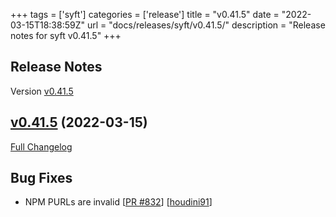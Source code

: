 +++
tags = ['syft']
categories = ['release']
title = "v0.41.5"
date = "2022-03-15T18:38:59Z"
url = "docs/releases/syft/v0.41.5/"
description = "Release notes for syft v0.41.5"
+++

## Release Notes

Version [v0.41.5](https://github.com/anchore/syft/releases/tag/v0.41.5)

## [v0.41.5](https://github.com/anchore/syft/tree/v0.41.5) (2022-03-15)

[Full Changelog](https://github.com/anchore/syft/compare/v0.41.4...v0.41.5)

## Bug Fixes

- NPM PURLs are invalid [[PR #832](https://github.com/anchore/syft/pull/832)] [[houdini91](https://github.com/houdini91)]
